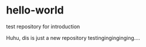 # hello-world
test repository for introduction

Huhu,
dis is just a new repository testinginginginging....
